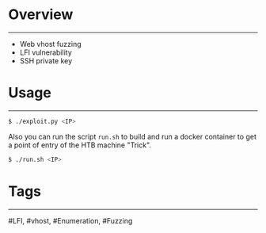 # Overview
---
- Web vhost fuzzing
- LFI vulnerability
- SSH private key

# Usage
---
```bash
$ ./exploit.py <IP>
```
Also you can run the script `run.sh` to build and run a docker container to get a point of entry of the HTB machine "Trick".
```bash
$ ./run.sh <IP>
```

# Tags
---
#LFI, #vhost, #Enumeration, #Fuzzing
